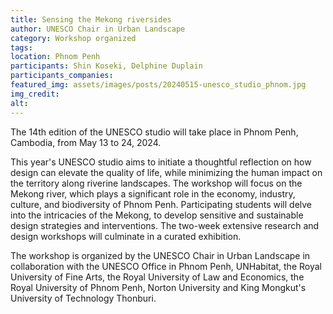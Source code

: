```yaml
---
title: Sensing the Mekong riversides 
author: UNESCO Chair in Urban Landscape
category: Workshop organized
tags:
location: Phnom Penh
participants: Shin Koseki, Delphine Duplain
participants_companies: 
featured_img: assets/images/posts/20240515-unesco_studio_phnom.jpg
img_credit: 
alt:
---
```

The 14th edition of the UNESCO studio will take place in Phnom Penh, Cambodia, from May 13 to 24, 2024. 

This year's UNESCO studio aims to initiate a thoughtful reflection on how design can elevate the quality of life, while minimizing the human impact on the territory along riverine landscapes. The workshop will focus on the Mekong river, which plays a significant role in the economy, industry, culture, and biodiversity of Phnom Penh. Participating students will delve into the intricacies of the Mekong, to develop sensitive and sustainable design strategies and interventions. The two-week extensive research and design workshops will culminate in a curated exhibition.  

The workshop is organized by the UNESCO Chair in Urban Landscape in collaboration with the UNESCO Office in Phnom Penh, UNHabitat, the Royal University of Fine Arts, the Royal University of Law and Economics, the Royal University of Phnom Penh, Norton University and King Mongkut's University of Technology Thonburi.
